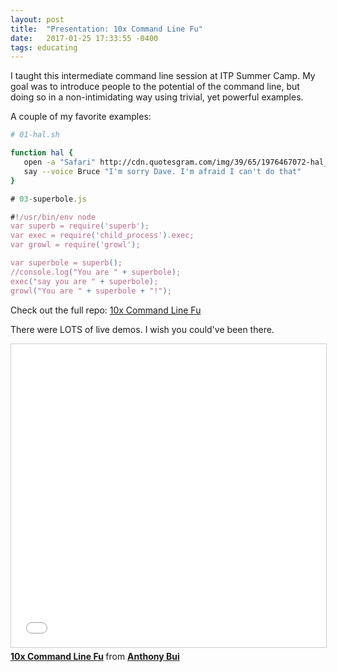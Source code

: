 ```yaml
---
layout: post
title:  "Presentation: 10x Command Line Fu"
date:   2017-01-25 17:33:55 -0400
tags: educating
---
```


I taught this intermediate command line session at ITP Summer Camp. My goal was to introduce people to the potential of the command
line, but doing so in a non-intimidating way using trivial, yet powerful
examples.

A couple of my favorite examples:

```bash
# 01-hal.sh

function hal {
   open -a "Safari" http://cdn.quotesgram.com/img/39/65/1976467072-hal_9000_quotes.jpg
   say --voice Bruce "I'm sorry Dave. I'm afraid I can't do that"
}
```

```javascript
# 03-superbole.js

#!/usr/bin/env node
var superb = require('superb');
var exec = require('child_process').exec;
var growl = require('growl');

var superbole = superb();
//console.log("You are " + superbole);
exec("say you are " + superbole);
growl("You are " + superbole + "!");
```

Check out the full repo: [10x Command Line Fu](https://github.com/epylinkn/itp-command-fu)

There were LOTS of live demos. I wish you could've been there.

<iframe src="//www.slideshare.net/slideshow/embed_code/key/KideUYK4sUdiaA" width="595" height="485" frameborder="0" marginwidth="0" marginheight="0" scrolling="no" style="border:1px solid #CCC; border-width:1px; margin-bottom:5px; max-width: 100%;" allowfullscreen> </iframe> <div style="margin-bottom:5px"> <strong> <a href="//www.slideshare.net/buoydontfloat/10x-command-line-fu" title="10x Command Line Fu" target="_blank">10x Command Line Fu</a> </strong> from <strong><a target="_blank" href="//www.slideshare.net/buoydontfloat">Anthony Bui</a></strong> </div>
